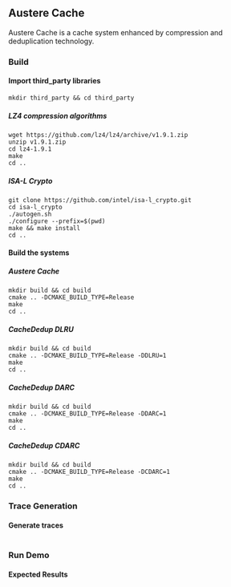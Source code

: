 ## Austere Cache
Austere Cache is a cache system enhanced by compression and deduplication technology.

### Build
#### Import third_party libraries
```
mkdir third_party && cd third_party
```
##### LZ4 compression algorithms
```
wget https://github.com/lz4/lz4/archive/v1.9.1.zip
unzip v1.9.1.zip
cd lz4-1.9.1
make
cd ..
```
##### ISA-L Crypto
```
git clone https://github.com/intel/isa-l_crypto.git
cd isa-l_crypto
./autogen.sh
./configure --prefix=$(pwd)
make && make install
cd ..
```

#### Build the systems
##### Austere Cache
```
mkdir build && cd build
cmake .. -DCMAKE_BUILD_TYPE=Release
make
cd ..
```
##### CacheDedup DLRU
```
mkdir build && cd build
cmake .. -DCMAKE_BUILD_TYPE=Release -DDLRU=1
make
cd ..
```
##### CacheDedup DARC
```
mkdir build && cd build
cmake .. -DCMAKE_BUILD_TYPE=Release -DDARC=1
make
cd ..
```
##### CacheDedup CDARC
```
mkdir build && cd build
cmake .. -DCMAKE_BUILD_TYPE=Release -DCDARC=1
make
cd ..
```

### Trace Generation
#### Generate traces
```
```

### Run Demo
#### Expected Results

